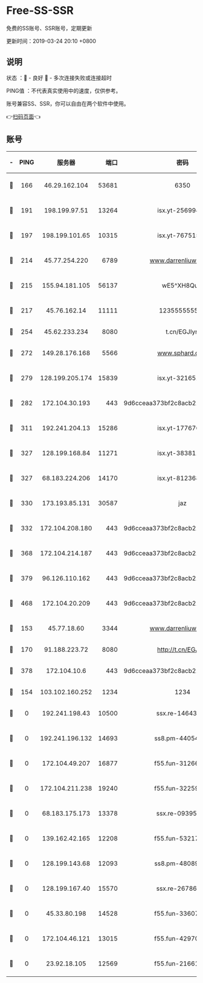# Free-SS-SSR

免费的SS账号、SSR账号，定期更新

更新时间：2019-03-24 20:10 +0800

## 说明

状态     ：🙂 - 良好 🙁 - 多次连接失败或连接超时

PING值   ：不代表真实使用中的速度，仅供参考。

账号兼容SS、SSR，你可以自由在两个软件中使用。

👉[扫码页面](https://liesauer.github.io/Free-SS-SSR/)👈

## 账号

|-|PING|服务器|端口|密码|加密方式|区域|
|:----:|:----:|:-----:|-----:|:----:|:----:|:----:|
|🙂|166|46.29.162.104|53681|6350|aes-128-ctr|RU|
|🙂|191|198.199.97.51|13264|isx.yt-25699441|aes-256-cfb|US|
|🙂|197|198.199.101.65|10315|isx.yt-76751530|aes-256-cfb|US|
|🙂|214|45.77.254.220|6789|www.darrenliuwei.com|aes-256-cfb|SG|
|🙂|215|155.94.181.105|56137|wE5^XH8Quw|aes-256-cfb|US|
|🙂|217|45.76.162.14|11111|123555555555|aes-256-cfb|SG|
|🙂|254|45.62.233.234|8080|t.cn/EGJIyrl|rc4-md5|CA|
|🙂|272|149.28.176.168|5566|www.sphard.com|aes-256-cfb|AU|
|🙂|279|128.199.205.174|15839|isx.yt-32165191|aes-256-cfb|SG|
|🙂|282|172.104.30.193|443|9d6cceaa373bf2c8acb22e60b6a58be6|aes-256-cfb|US|
|🙂|311|192.241.204.13|15286|isx.yt-17767634|aes-256-cfb|US|
|🙂|327|128.199.168.84|11271|isx.yt-38381182|aes-256-cfb|SG|
|🙂|327|68.183.224.206|14170|isx.yt-81236844|aes-256-cfb|SG|
|🙂|330|173.193.85.131|30587|jaz|aes-256-cfb|US|
|🙂|332|172.104.208.180|443|9d6cceaa373bf2c8acb22e60b6a58be6|aes-256-cfb|US|
|🙂|368|172.104.214.187|443|9d6cceaa373bf2c8acb22e60b6a58be6|aes-256-cfb|US|
|🙂|379|96.126.110.162|443|9d6cceaa373bf2c8acb22e60b6a58be6|aes-256-cfb|US|
|🙂|468|172.104.20.209|443|9d6cceaa373bf2c8acb22e60b6a58be6|aes-256-cfb|US|
|🙂|153|45.77.18.60|3344|www.darrenliuwei.com|aes-256-cfb|JP|
|🙂|170|91.188.223.72|8080|http://t.cn/EGJIyrl|rc4-md5|RU|
|🙂|378|172.104.10.6|443|9d6cceaa373bf2c8acb22e60b6a58be6|aes-256-cfb|US|
|🙁|154|103.102.160.252|1234|1234|rc4-md5|JP|
|🙁|0|192.241.198.43|10500|ssx.re-14643912|aes-256-cfb|US|
|🙁|0|192.241.196.132|14693|ss8.pm-44054709|aes-256-cfb|US|
|🙁|0|172.104.49.207|16877|f55.fun-31266593|aes-256-cfb|SG|
|🙁|0|172.104.211.238|19240|f55.fun-32259946|aes-256-cfb|US|
|🙁|0|68.183.175.173|13378|ssx.re-09395375|aes-256-cfb|US|
|🙁|0|139.162.42.165|12208|f55.fun-53217838|aes-256-cfb|SG|
|🙁|0|128.199.143.68|12093|ss8.pm-48089265|aes-256-cfb|SG|
|🙁|0|128.199.167.40|15570|ssx.re-26786415|aes-256-cfb|SG|
|🙁|0|45.33.80.198|14528|f55.fun-33607716|aes-256-cfb|US|
|🙁|0|172.104.46.121|13015|f55.fun-42970709|aes-256-cfb|SG|
|🙁|0|23.92.18.105|12569|f55.fun-21661616|aes-256-cfb|US|
